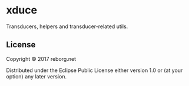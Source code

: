 # xduce

Transducers, helpers and transducer-related utils.

## License

Copyright © 2017 reborg.net

Distributed under the Eclipse Public License either version 1.0 or (at
your option) any later version.
